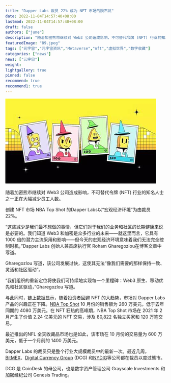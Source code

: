 ```yaml
---
title: "Dapper Labs 裁员 22% 成为 NFT 市场的陨石坑"
date: 2022-11-04T14:57:40+08:00
lastmod: 2022-11-04T14:57:40+08:00
draft: false
authors: ["june"]
description: "随着加密熊市继续对 Web3 公司造成影响，不可替代令牌 (NFT) 行业的知名人士之一正在大幅减少员工人数。"
featuredImage: "89.jpeg"
tags: ["元宇宙","元宇宙资讯","Metaverse","nft","虚拟世界","数字收藏"]
categories: ["news"]
news: ["元宇宙"]
weight: 
lightgallery: true
pinned: false
recommend: true
recommend1: true
---
```




![nft](90.jpg)



随着加密熊市继续对 Web3 公司造成影响，不可替代令牌 (NFT) 行业的知名人士之一正在大幅减少员工人数。

创建 NFT 市场 NBA Top Shot 的Dapper Labs以“宏观经济环境”为由裁员 22%。

“这些减少是我们最不想做的事情，但它们对于我们的业务和社区的长期健康来说是必要的。我们知道 Web3 和加密是众多行业的未来——就这里而言，它具有 1000 倍的潜力主流采用和影响——但今天的宏观经济环境意味着我们无法完全控制时机，”Dapper Labs 创始人兼首席执行官 Roham Gharegozlou在博客文章中写道。

Gharegozlou 写道，该公司发展过快，这使其无法“像我们需要的那样保持一致、灵活和社区驱动”。

“我们组织的重新定位将使我们可持续地实现每一个里程碑：Web3 原生、移动优先和社区驱动，”Gharegozlou 写道。

与此同时，链上数据显示，随着投资者回避 NFT 的大趋势，市场对 Dapper Labs 产品的兴趣正在下降。[NBA Top Shot](https://cryptoslam.io/nba-top-shot/sales/summary) 10 月份的销售额为 260 万美元，低于去年同期的 4080 万美元。在 NFT 狂热的高峰期，NBA Top Shot 市场在 2021 年 2 月产生了价值 2.24 亿美元的 NFT 交易，涉及 80,822 名独立买家和 120 万笔交易。

最近推出的NFL 全天收藏品市场也是如此，该市场在 10 月份的交易量为 600 万美元，低于一个月前的 1400 万美元。

Dapper Labs 的裁员只是整个行业大规模裁员中的最新一次。最近几周， [BitMEX](https://www.coindesk.com/business/2022/11/02/crypto-exchange-bitmex-cuts-staff-as-it-pivots-back-to-derivatives-strategy/)、[Digital Currency Group](https://www.coindesk.com/business/2022/11/02/digital-currency-group-promotes-mark-murphy-to-president-cuts-nearly-13-staff-report/) (DCG) 和[NYDIG](https://www.coindesk.com/business/2022/10/14/crypto-trading-firm-nydig-lays-off-about-33-of-staff/)等公司都在裁员以度过熊市。

DCG 是 CoinDesk 的母公司，也是数字资产管理公司 Grayscale Investments 和加密经纪公司 Genesis Trading。